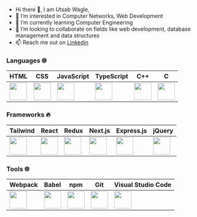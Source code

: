
- Hi there 👋, I am Utsab Wagle,
- 👀 I’m interested in Computer Networks, Web Development
- 🌱 I’m currently learning Computer Engineering
- 💞️ I’m looking to collaborate on fields like web development, database management and data structures
- 📫 Reach me out on [Linkedin](https://www.linkedin.com/in/utsav-wagle-a4847a270/)

 
###  Languages 🌐

| HTML | CSS | JavaScript | TypeScript | C++ | C |
| --- | --- | --- | --- | --- | --- |
| <img src="https://upload.wikimedia.org/wikipedia/commons/6/61/HTML5_logo_and_wordmark.svg" width="45" height="45"> | <img src="https://upload.wikimedia.org/wikipedia/commons/d/d5/CSS3_logo_and_wordmark.svg" width="45" height="45"> | <img src="https://upload.wikimedia.org/wikipedia/commons/6/6a/JavaScript-logo.png" width="45" height="45"> | <img src="https://upload.wikimedia.org/wikipedia/commons/4/4c/Typescript_logo_2020.svg" width="45" height="45"> | <img src="https://upload.wikimedia.org/wikipedia/commons/1/18/ISO_C%2B%2B_Logo.svg" width="45" height="45"> | <img src="https://upload.wikimedia.org/wikipedia/commons/3/35/The_C_Programming_Language_logo.svg" width="45" height="45"> |


###  Frameworks 🔥 
| Tailwind | React | Redux | Next.js | Express.js | jQuery |
| --- | --- | --- | --- | --- | --- |
| <img src="https://seeklogo.com/images/T/tailwind-css-logo-5AD4175897-seeklogo.com.png" width="45" height="45"> | <img src="https://upload.wikimedia.org/wikipedia/commons/a/a7/React-icon.svg" width="45" height="45"> | <img src="https://seeklogo.com/images/R/redux-logo-9CA6836C12-seeklogo.com.png" width="45" height="45"> |  <img src="https://cdn.worldvectorlogo.com/logos/next-js.svg" width="45" height="45"> | <img src="https://www.vectorlogo.zone/logos/expressjs/expressjs-ar21.svg" width="45" height="45">| <img src="https://jquery.com/jquery-wp-content/themes/jquery/images/logo-jquery.png" width="45" height="45"> |


###  Tools 🌐
| Webpack | Babel | npm | Git | Visual Studio Code |
| --- | --- | --- | --- | --- |
| <img src="https://seeklogo.com/images/W/webpack-logo-9E66EE203A-seeklogo.com.png" width="45" height="45"> | <img src="https://upload.wikimedia.org/wikipedia/commons/thumb/0/02/Babel_Logo.svg/1200px-Babel_Logo.svg.png" width="45" height="45"> | <img src="https://github.com/npm/logos/blob/master/npm%20logo/npm-logo-red.png" width="45" height="45"> | <img src="https://seeklogo.com/images/G/git-logo-CD8D6F1C09-seeklogo.com.png" width="45" height="45"> | <img src="https://seeklogo.com/images/V/visual-studio-code-logo-284BC24C39-seeklogo.com.png" width="45" height="45"> |




